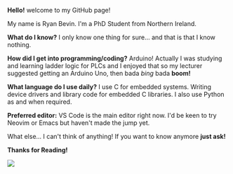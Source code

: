 **Hello!** welcome to my GitHub page! 

My name is Ryan Bevin. I'm a PhD Student from Northern Ireland.

**What do I know?** I only know one thing for sure... and that is that I know nothing.

**How did I get into programming/coding?** Arduino! Actually I was studying and learning ladder logic for PLCs and I enjoyed that so my lecturer suggested getting an Arduino Uno, then bada *bing* bada **boom!**

**What language do I use daily?** I use C for embedded systems. Writing device drivers and library code for embedded C libraries. I also use Python as and when required.

**Preferred editor:** VS Code is the main editor right now. I'd be keen to try Neovim or Emacs but haven't made the jump yet. 

What else... I can't think of anything! If you want to know anymore **just ask!**

**Thanks for Reading!**

![](https://komarev.com/ghpvc/?username=rbevin777&style=fplastic&color=brightgreen)
<!---
rbevin777/rbevin777 is a ✨ special ✨ repository because its `README.md` (this file) appears on your GitHub profile.
You can click the Preview link to take a look at your changes.
--->
